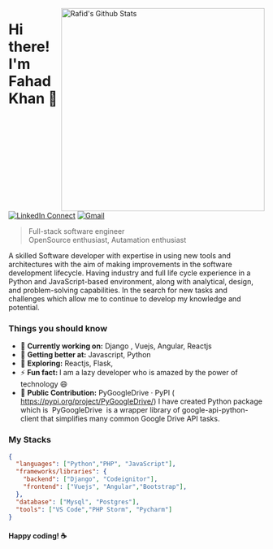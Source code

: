 [<img align="right" width="400" src="https://github-readme-stats.vercel.app/api?username=fahadkhan09&&show_icons=true&theme=tokyonight&count_private=true" alt="Rafid's Github Stats"/>](https://github.com/fahadkhan09)

# Hi there! I'm Fahad Khan 👋

[![LinkedIn Connect](https://img.shields.io/badge/%20-Connect-black?color=222244&labelColor=000000&logo=linkedin&logoColor=f5f7fe)](https://www.linkedin.com/in/m-fahadkhan/)
[![Gmail](https://img.shields.io/badge/%20-Send%20Mail-black?color=222244&labelColor=000000&logo=gmail&logoColor=f5f7fe)](mailto:fahadkhan6302@gmail.com?subject=From%20GitHub&&body=Hi,%20there.%20Found%20you%20on%20GitHub!%20Let's%20talk%20about...)

> Full-stack software engineer <br />
> OpenSource enthusiast, Autamation enthusiast

A skilled Software developer with expertise in using new tools and architectures with the aim of
making improvements in the software development lifecycle.
Having industry and full life cycle experience in a Python and JavaScript-based environment, along
with analytical, design, and problem-solving capabilities. In the search for new tasks and challenges
which allow me to continue to develop my knowledge and potential.

### Things you should know

- 🔭 <b>Currently working on:</b> Django , Vuejs, Angular, Reactjs
- 🌱 <b>Getting better at:</b> Javascript, Python
- 🤔 <b>Exploring:</b> Reactjs, Flask,
- ⚡  <b>Fun fact: </b> I am a lazy developer who is amazed by the power of technology 😄
- 👯 <b>Public Contribution:</b> PyGoogleDrive · PyPI​ ( ​ https://pypi.org/project/PyGoogleDrive/​ )
I have created Python package which is ​ PyGoogleDrive ​ is a wrapper library of
google-api-python-client​ that simplifies many common Google Drive API tasks.

### My Stacks

```json
{
  "languages": ["Python","PHP", "JavaScript"],
  "frameworks/libraries": {
    "backend": ["Django", "Codeignitor"],
    "frontend": ["Vuejs", "Angular","Bootstrap"], 
  },
  "database": ["Mysql", "Postgres"],
  "tools": ["VS Code","PHP Storm", "Pycharm"]
}
```

#### Happy coding! :coffee:
